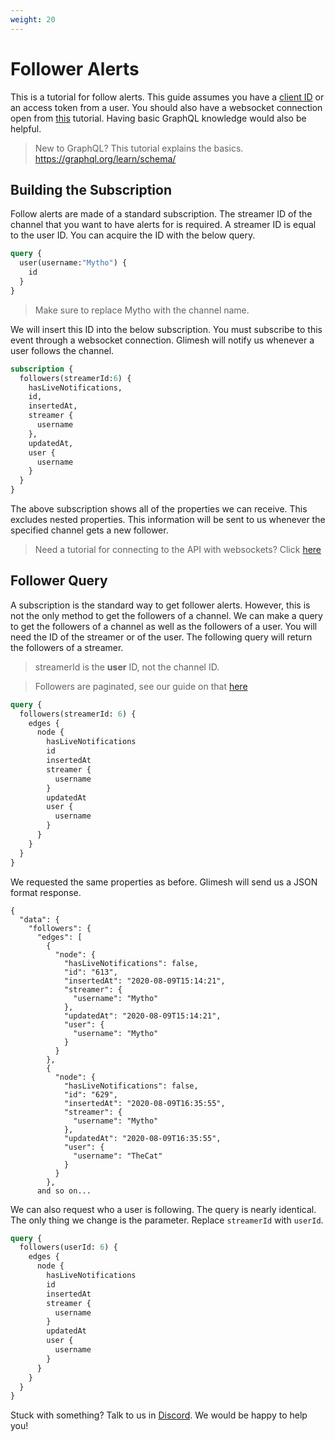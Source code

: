 ```yaml
---
weight: 20
---
```

# Follower Alerts

This is a tutorial for follow alerts. This guide assumes you have a [client ID](https://glimesh.tv/users/settings/applications) or an access token from a user. You should also have a websocket connection open from [this](/api-docs/docs/chat/websockets/) tutorial. Having basic GraphQL knowledge would also be helpful.
> New to GraphQL? This tutorial explains the basics. https://graphql.org/learn/schema/

## Building the Subscription

Follow alerts are made of a standard subscription. The streamer ID of the channel that you want to have alerts for is required. A streamer ID is equal to the user ID. You can acquire the ID with the below query.

```graphql
query {
  user(username:"Mytho") {
    id
  }
}
```
> Make sure to replace Mytho with the channel name.

We will insert this ID into the below subscription. You must subscribe to this event through a websocket connection. Glimesh will notify us whenever a user follows the channel.

```graphql
subscription {
  followers(streamerId:6) {
    hasLiveNotifications,
    id,
    insertedAt,
    streamer {
      username
    },
    updatedAt,
    user {
      username
    }
  }
}
```

The above subscription shows all of the properties we can receive. This excludes nested properties. This information will be sent to us whenever the specified channel gets a new follower.

> Need a tutorial for connecting to the API with websockets? Click [here](/api-docs/docs/chat/websockets/)

## Follower Query

A subscription is the standard way to get follower alerts. However, this is not the only method to get the followers of a channel. We can make a query to get the followers of a channel as well as the followers of a user. You will need the ID of the streamer or of the user. The following query will return the followers of a streamer.

> streamerId is the **user** ID, not the channel ID.

> Followers are paginated, see our guide on that [here](/api-docs/docs/api/pagination)

```GraphQL
query {
  followers(streamerId: 6) {
    edges {
      node {
        hasLiveNotifications
        id
        insertedAt
        streamer {
          username
        }
        updatedAt
        user {
          username
        }
      }
    }
  }
}
```
We requested the same properties as before. Glimesh will send us a JSON format response.
```JS
{
  "data": {
    "followers": {
      "edges": [
        {
          "node": {
            "hasLiveNotifications": false,
            "id": "613",
            "insertedAt": "2020-08-09T15:14:21",
            "streamer": {
              "username": "Mytho"
            },
            "updatedAt": "2020-08-09T15:14:21",
            "user": {
              "username": "Mytho"
            }
          }
        },
        {
          "node": {
            "hasLiveNotifications": false,
            "id": "629",
            "insertedAt": "2020-08-09T16:35:55",
            "streamer": {
              "username": "Mytho"
            },
            "updatedAt": "2020-08-09T16:35:55",
            "user": {
              "username": "TheCat"
            }
          }
        },
      and so on...
```

We can also request who a user is following. The query is nearly identical. The only thing we change is the parameter. Replace `streamerId` with `userId`.

```graphql
query {
  followers(userId: 6) {
    edges {
      node {
        hasLiveNotifications
        id
        insertedAt
        streamer {
          username
        }
        updatedAt
        user {
          username
        }
      }
    }
  }
}
```

Stuck with something? Talk to us in [Discord](https://glimesh.tv/s/discord). We would be happy to help you!